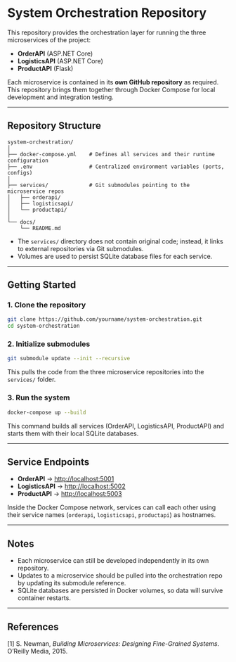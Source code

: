 ﻿# System Orchestration Repository

This repository provides the orchestration layer for running the three microservices of the project:  

- **OrderAPI** (ASP.NET Core)  
- **LogisticsAPI** (ASP.NET Core)  
- **ProductAPI** (Flask)  

Each microservice is contained in its **own GitHub repository** as required. This repository brings them together through Docker Compose for local development and integration testing.

---

## Repository Structure

```
system-orchestration/
│
├── docker-compose.yml    # Defines all services and their runtime configuration
├── .env                  # Centralized environment variables (ports, configs)
│
├── services/             # Git submodules pointing to the microservice repos
│   ├── orderapi/
│   ├── logisticsapi/
│   └── productapi/
│
└── docs/
    └── README.md
```

- The `services/` directory does not contain original code; instead, it links to external repositories via Git submodules.  
- Volumes are used to persist SQLite database files for each service.  

---

## Getting Started

### 1. Clone the repository
```bash
git clone https://github.com/yourname/system-orchestration.git
cd system-orchestration
```

### 2. Initialize submodules
```bash
git submodule update --init --recursive
```
This pulls the code from the three microservice repositories into the `services/` folder.

### 3. Run the system
```bash
docker-compose up --build
```

This command builds all services (OrderAPI, LogisticsAPI, ProductAPI) and starts them with their local SQLite databases.  

---

## Service Endpoints

- **OrderAPI** → [http://localhost:5001](http://localhost:5001)  
- **LogisticsAPI** → [http://localhost:5002](http://localhost:5002)  
- **ProductAPI** → [http://localhost:5003](http://localhost:5003)  

Inside the Docker Compose network, services can call each other using their service names (`orderapi`, `logisticsapi`, `productapi`) as hostnames.

---

## Notes

- Each microservice can still be developed independently in its own repository.  
- Updates to a microservice should be pulled into the orchestration repo by updating its submodule reference.  
- SQLite databases are persisted in Docker volumes, so data will survive container restarts.  

---

## References

[1] S. Newman, *Building Microservices: Designing Fine-Grained Systems*. O’Reilly Media, 2015.  
